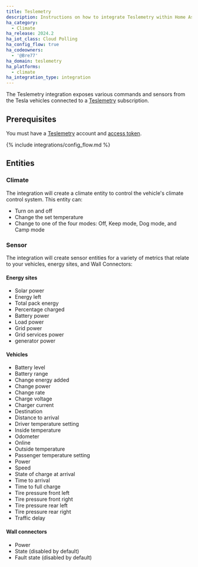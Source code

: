 ```yaml
---
title: Teslemetry
description: Instructions on how to integrate Teslemetry within Home Assistant.
ha_category:
  - Climate
ha_release: 2024.2
ha_iot_class: Cloud Polling
ha_config_flow: true
ha_codeowners:
  - '@Bre77'
ha_domain: teslemetry
ha_platforms:
  - climate
ha_integration_type: integration
---
```


The Teslemetry integration exposes various commands and sensors from the Tesla vehicles connected to a [Teslemetry](https://teslemetry.com/) subscription.

## Prerequisites

You must have a [Teslemetry](https://teslemetry.com/) account and [access token](https://teslemetry.com/console).

{% include integrations/config_flow.md %}

## Entities

### Climate

The integration will create a climate entity to control the vehicle's climate control system. This entity can:

- Turn on and off
- Change the set temperature
- Change to one of the four modes: Off, Keep mode, Dog mode, and Camp mode 

### Sensor

The integration will create sensor entities for a variety of metrics that relate to your vehicles, energy sites, and Wall Connectors:

#### Energy sites
- Solar power
- Energy left
- Total pack energy
- Percentage charged
- Battery power
- Load power
- Grid power
- Grid services power
- generator power

#### Vehicles
- Battery level
- Battery range
- Change energy added
- Change power
- Change rate
- Charge voltage
- Charger current
- Destination
- Distance to arrival
- Driver temperature setting
- Inside temperature
- Odometer
- Online
- Outside temperature
- Passenger temperature setting
- Power
- Speed
- State of charge at arrival
- Time to arrival
- Time to full charge
- Tire pressure front left
- Tire pressure front right
- Tire pressure rear left
- Tire pressure rear right
- Traffic delay

#### Wall connectors
- Power
- State (disabled by default)
- Fault state (disabled by default)
